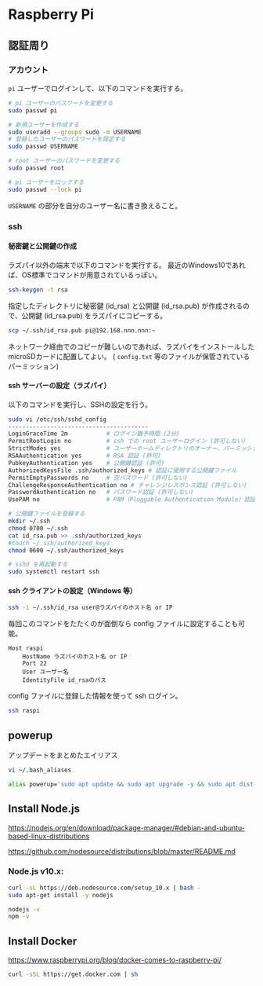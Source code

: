 # Raspberry Pi

## 認証周り

### アカウント

`pi` ユーザーでログインして、以下のコマンドを実行する。

```sh
# pi ユーザーのパスワードを変更する
sudo passwd pi

# 新規ユーザーを作成する
sudo useradd --groups sudo -m USERNAME
# 登録したユーザーのパスワードを設定する
sudo passwd USERNAME

# root ユーザーのパスワードを変更する
sudo passwd root

# pi ユーザーをロックする
sudo passwd --lock pi
```

`USERNAME` の部分を自分のユーザー名に書き換えること。

### ssh

#### 秘密鍵と公開鍵の作成

ラズパイ以外の端末で以下のコマンドを実行する。
最近のWindows10であれば、OS標準でコマンドが用意されているっぽい。

```sh
ssh-keygen -t rsa
```

指定したディレクトリに秘密鍵 (id_rsa) と公開鍵 (id_rsa.pub) が作成されるので、公開鍵 (id_rsa.pub) をラズパイにコピーする。

```sh
scp ~/.ssh/id_rsa.pub pi@192.168.nnn.nnn:~
```


ネットワーク経由でのコピーが難しいのであれば、ラズパイをインストールしたmicroSDカードに配置してよい。
( `config.txt` 等のファイルが保管されているパーミッション)

#### ssh サーバーの設定（ラズパイ）

以下のコマンドを実行し、SSHの設定を行う。

```sh
sudo vi /etc/ssh/sshd_config
----------------------------------------
LoginGraceTime 2m           # ログイン猶予時間 (2分)
PermitRootLogin no          # ssh での root ユーザーログイン (許可しない)
StrictModes yes             # ユーザーホームディレクトリのオーナー、パーミッションをチェック (する)
RSAAuthentication yes       # RSA 認証 (許可)
PubkeyAuthentication yes    # 公開鍵認証 (許可)
AuthorizedKeysFile .ssh/authorized_keys # 認証に使用する公開鍵ファイル
PermitEmptyPasswords no     # 空パスワード (許可しない)
ChallengeResponseAuthentication no # チャレンジレスポンス認証 (許可しない)
PasswordAuthentication no   # パスワード認証 (許可しない)
UsePAM no                   # PAM（Pluggable Authentication Module）認証 (許可しない)
```

```sh
# 公開鍵ファイルを登録する
mkdir ~/.ssh
chmod 0700 ~/.ssh
cat id_rsa.pub >> .ssh/authorized_keys
#touch ~/.ssh/authorized_keys
chmod 0600 ~/.ssh/authorized_keys

# sshd を再起動する
sudo systemctl restart ssh
```

#### ssh クライアントの設定（Windows 等）

```sh
ssh -i ~/.ssh/id_rsa user@ラズパイのホスト名 or IP
```

毎回このコマンドをたたくのが面倒なら config ファイルに設定することも可能。

```config
Host raspi
    HostName ラズパイのホスト名 or IP
    Port 22
    User ユーザー名
    IdentityFile id_rsaのパス
```

config ファイルに登録した情報を使って ssh ログイン。
```sh
ssh raspi
```

## powerup

アップデートをまとめたエイリアス

```sh
vi ~/.bash_aliases

alias powerup='sudo apt update && sudo apt upgrade -y && sudo apt dist-upgrade -y && sudo apt autoremove -y && sudo apt autoclean -y'
```

## Install Node.js

<https://nodejs.org/en/download/package-manager/#debian-and-ubuntu-based-linux-distributions>

<https://github.com/nodesource/distributions/blob/master/README.md>

### Node.js v10.x:

```sh
curl -sL https://deb.nodesource.com/setup_10.x | bash -
sudo apt-get install -y nodejs

nodejs -v
npm -v
```

## Install Docker

<https://www.raspberrypi.org/blog/docker-comes-to-raspberry-pi/>

```sh
curl -sSL https://get.docker.com | sh
```
